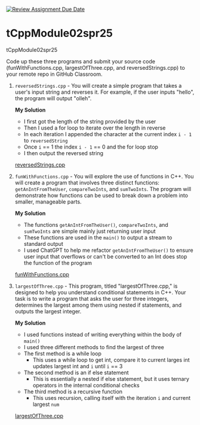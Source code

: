 [![Review Assignment Due Date](https://classroom.github.com/assets/deadline-readme-button-22041afd0340ce965d47ae6ef1cefeee28c7c493a6346c4f15d667ab976d596c.svg)](https://classroom.github.com/a/y-7esTgm)
# tCppModule02spr25
tCppModule02spr25

Code up these three programs and submit your source code (funWithFunctions.cpp, largestOfThree.cpp, and reversedStrings.cpp) to your remote repo in GitHub Classroom.

1) `reversedStrings.cpp` - You will create a simple program that takes a user's input string and reverses it. For example, if the user inputs "hello", the program will output "olleh".

   **My Solution**
      - I first got the length of the string provided by the user
      - Then I used a for loop to iterate over the length in reverse
      - In each iteration I appended the character at the current index `i - 1` to `reversedString`
      - Once `i` == 1 the index `i - 1` == 0 and the for loop stop
      - I then output the reversed string
   
   [reversedStrings.cpp](reversed_strings/reversedStrings.cpp)
2) `funWithFunctions.cpp` - You will explore the use of functions in C++. You will create a program that involves three distinct functions: `getAnIntFromTheUser`, `compareTwoInts`, and `sumTwoInts`. The program will demonstrate how functions can be used to break down a problem into smaller, manageable parts.

   **My Solution**
     - The functions `getAnIntFromTheUser()`, `compareTwoInts`, and `sumTwoInts` are simple mainly just returning user input
     - These functions are used in the `main()` to output a stream to standard output
     - I used ChatGPT to help me refactor `getAnIntFromTheUser()` to ensure user input that overflows or can't be converted to an Int does stop the function of the program
     
   [funWithFunctions.cpp](fun_with_functions/funWithFunctions.cpp)
3) `largestOfThree.cpp` - This program, titled "largestOfThree.cpp," is designed to help you understand conditional statements in C++. Your task is to write a program that asks the user for three integers, determines the largest among them using nested if statements, and outputs the largest integer.

   **My Solution**
     - I used functions instead of writing everything within the body of `main()`
     - I used three different methods to find the largest of three
     - The first method is a while loop
       - This uses a while loop to get int, compare it to current larges int updates largest int and `i` until `i` == 3
     - The second method is an if else statement
       - This is essentially a nested if else statement, but it uses ternary operators in the internal conditional checks
     - The third method is a recursive function
       - This uses recursion, calling itself with the iteration `i` and current largest `num`

     [largestOfThree.cpp](largest_of_three/largestOfThree.cpp)
 
